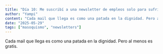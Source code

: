 ```yaml
---
title: "Día 10: Me suscribí a una newsletter de empleos solo para sufrir"
author: "Yampi"
content: "Cada mail que llega es como una patada en la dignidad. Pero al menos es gratis."
date: "2025-05-29"
tags: ["masoquismo", "newsletters"]
---
```


Cada mail que llega es como una patada en la dignidad. Pero al menos es gratis.
